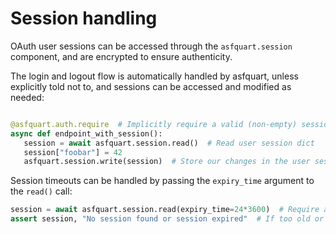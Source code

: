 # Session handling

OAuth user sessions can be accessed through the `asfquart.session` component, and are encrypted 
to ensure authenticity.

The login and logout flow is automatically handled by asfquart, unless explicitly told not to, 
and sessions can be accessed and modified as needed:

~~~python

@asfquart.auth.require  # Implicitly require a valid (non-empty) session
async def endpoint_with_session():
   session = await asfquart.session.read()  # Read user session dict
   session["foobar"] = 42
   asfquart.session.write(session)  # Store our changes in the user session
~~~

Session timeouts can be handled by passing the `expiry_time` argument to the `read()` call:

~~~python
session = await asfquart.session.read(expiry_time=24*3600)  # Require a session that has been accessed in the past 24 hours.
assert session, "No session found or session expired"  # If too old or not found, read() returns None
~~~


